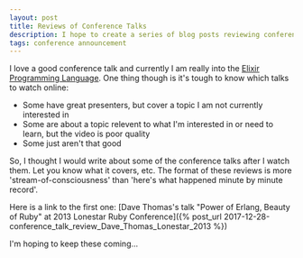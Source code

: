```yaml
---
layout: post
title: Reviews of Conference Talks
description: I hope to create a series of blog posts reviewing conference talks
tags: conference announcement
---
```


I love a good conference talk and currently I am really into the [Elixir Programming Language](https://elixir-lang.org/). One thing though is it's tough to know which talks to watch online:
 - Some have great presenters, but cover a topic I am not currently interested in
 - Some are about a topic relevent to what I'm interested in or need to learn, but the video is poor quality
 - Some just aren't that good

So, I thought I would write about some of the conference talks after I watch them. Let you know what it covers, etc. The format of these reviews is more 'stream-of-consciousness' than 'here's what happened minute by minute record'.

Here is a link to the first one: [Dave Thomas's talk "Power of Erlang, Beauty of Ruby" at 2013 Lonestar Ruby Conference]({% post_url 2017-12-28-conference_talk_review_Dave_Thomas_Lonestar_2013 %})

I'm hoping to keep these coming...
